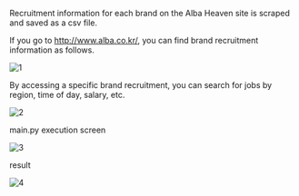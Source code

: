 

Recruitment information for each brand on the Alba Heaven site is scraped and saved as a csv file.


If you go to http://www.alba.co.kr/, you can find brand recruitment information as follows.

![1](https://user-images.githubusercontent.com/33712528/91687887-ca04ec80-eb9b-11ea-9520-56277b46b4fc.PNG)


By accessing a specific brand recruitment, you can search for jobs by region, time of day, salary, etc.

![2](https://user-images.githubusercontent.com/33712528/91687861-c7a29280-eb9b-11ea-851a-3b3010b43b0d.PNG)


main.py execution screen

![3](https://user-images.githubusercontent.com/33712528/91687856-c6716580-eb9b-11ea-90bb-252bf93ced6f.PNG)

result

![4](https://user-images.githubusercontent.com/33712528/91687858-c7a29280-eb9b-11ea-9f6f-2ebb6d81a34b.PNG)
